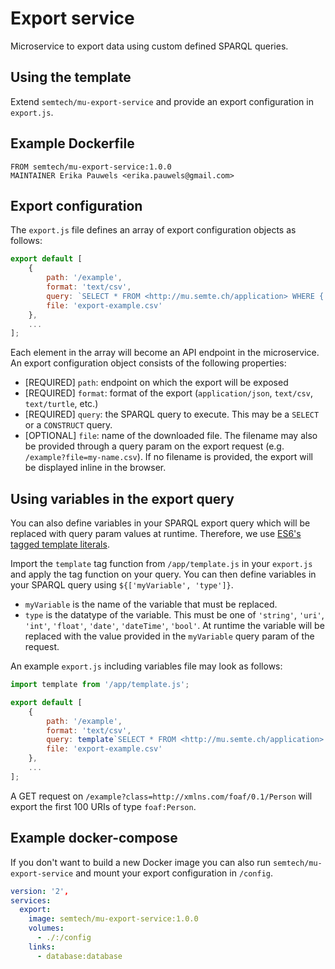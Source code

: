 Export service
==============

Microservice to export data using custom defined SPARQL queries.

## Using the template
Extend `semtech/mu-export-service` and provide an export configuration in `export.js`.

## Example Dockerfile

```
FROM semtech/mu-export-service:1.0.0
MAINTAINER Erika Pauwels <erika.pauwels@gmail.com>
```

## Export configuration

The `export.js` file defines an array of export configuration objects as follows:

```javascript
export default [
    {
        path: '/example',
        format: 'text/csv',
        query: `SELECT * FROM <http://mu.semte.ch/application> WHERE { ?s ?p ?o } LIMIT 100`,
        file: 'export-example.csv'
    },
    ...
];

```

Each element in the array will become an API endpoint in the microservice. An export configuration object consists of the following properties:
* [REQUIRED] `path`: endpoint on which the export will be exposed
* [REQUIRED] `format`: format of the export (`application/json`, `text/csv`, `text/turtle`, etc.)
* [REQUIRED] `query`: the SPARQL query to execute. This may be a `SELECT` or a `CONSTRUCT` query.
* [OPTIONAL] `file`: name of the downloaded file. The filename may also be provided through a query param on the export request (e.g. `/example?file=my-name.csv`). If no filename is provided, the export will be displayed inline in the browser.

## Using variables in the export query
You can also define variables in your SPARQL export query which will be replaced with query param values at runtime. Therefore, we use [ES6's tagged template literals](https://developer.mozilla.org/en-US/docs/Web/JavaScript/Reference/Template_literals#Tagged_template_literals).

Import the `template` tag function from `/app/template.js` in your `export.js` and apply the tag function on your query. You can then define variables in your SPARQL query using `${['myVariable', 'type']}`.
* `myVariable` is the name of the variable that must be replaced.
* `type` is the datatype of the variable. This must be one of `'string'`, `'uri'`, `'int'`, `'float'`, `'date'`, `'dateTime'`, `'bool'`.
At runtime the variable will be replaced with the value provided in the `myVariable` query param of the request.

An example `export.js` including variables file may look as follows:

```javascript
import template from '/app/template.js';

export default [
    {
        path: '/example',
        format: 'text/csv',
        query: template`SELECT * FROM <http://mu.semte.ch/application> WHERE { ?s a ${['class', 'uri']} } LIMIT 100`,
        file: 'export-example.csv'
    },
    ...
];

```

A GET request on `/example?class=http://xmlns.com/foaf/0.1/Person` will export the first 100 URIs of type `foaf:Person`.

## Example docker-compose
If you don't want to build a new Docker image you can also run `semtech/mu-export-service` and mount your export configuration in `/config`.

```yaml
version: '2',
services:
  export:
    image: semtech/mu-export-service:1.0.0
    volumes:
      - ./:/config
    links:
      - database:database
```

